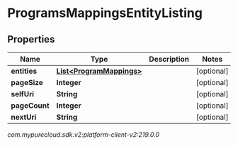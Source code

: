 # ProgramsMappingsEntityListing


## Properties

| Name | Type | Description | Notes |
| ------------ | ------------- | ------------- | ------------- |
| **entities** | [**List&lt;ProgramMappings&gt;**](ProgramMappings) |  |  [optional] |
| **pageSize** | **Integer** |  |  [optional] |
| **selfUri** | **String** |  |  [optional] |
| **pageCount** | **Integer** |  |  [optional] |
| **nextUri** | **String** |  |  [optional] |




_com.mypurecloud.sdk.v2:platform-client-v2:219.0.0_
